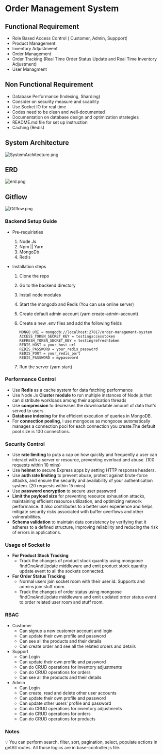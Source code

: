 # Order Management System

## Functional Requirement

- Role Based Access Control ( Customer, Admin, Suppport)
- Product Management
- Inventory Adjustmeent
- Order Management
- Order Tracking (Real Time Order Status Update and Real Time Inventory Adjustment)
- User Managment

## Non Functional Requirement

- Database Performance (Indexing, Sharding)
- Consider on security measure and scability
- Use Socket IO for real time
- Codes need to be clean and well-documented
- Documentation on database design and optimization strategies
- README.md file for set up instruction
- Caching (Redis)

## System Architecture

![SystemArchitecture.png](https://drive.google.com/uc?export=download&id=1eqAx1eZA8YAAx0GOCoZmfadigOPVAuIy)

## ERD

![erd.png](https://drive.google.com/uc?export=download&id=1AiUY9YeBCL0I5AEfch-CNBqoqKPX186Q)

## Gitflow

![Gitflow.png](https://drive.google.com/uc?export=download&id=12lSiOJs3Tj2wDlOa_73iaSXqKkT2c853)

### Backend Setup Guide

- Pre-requiristies
  1. Node Js
  2. Npm || Yarn
  3. MongoDb
  4. Redis
- Installation steps

  1. Clone the repo
  2. Go to the backend directory
  3. Install node modules
  4. Start the mongodb and Redis (You can use online server)
  5. Create default admin account (yarn create-admin-account)
  6. Create a new .env files and add the following fields

     ```
     MONGO_URI = mongodb://localhost:27017/order-management-system
     ACCESS_TOKEN_SECRET_KEY = testingaccesstoken
     REFRESH_TOKEN_SECRET_KEY = testingrefreshtoken
     REDIS_HOST = your_host_url
     REDIS_PASSWORD = your_redis_password
     REDIS_PORT = your_redis_port
     REDIS_PASSWORD = mypassword
     ```

  7. Run the server (yarn start)

### Performance Control

- Use **Redis** as a cache system for data fetching performance
- Use Node Js **Cluster module** to run multiple instances of Node.js that can distribute workloads among their application threads
- Use **compression** to decreases the downloadable amount of data that's served to users
- **Database indexing** for the efficient execution of queries in MongoDB.
- For **connection pooling**, I use mongoose as mongoose automatically manages a connection pool for each connection you create.The default pool size is 100 connections.

### Security Control

- Use **rate limiting** to puts a cap on how quickly and frequently a user can interact with a server or resource, preventing overload and abuse. (100 requests within 10 mins)
- Use **helmet** to secure Express apps by setting HTTP response headers.
- Use **auth rate limiting** to prevent abuse, protect against brute-force attacks, and ensure the security and availability of your authentication system. (20 requests within 15 mins)
- Use **password encryption** to secure user password
- **Limit the payload size** for preventing resource exhaustion attacks, maintaining efficient resource utilization, and optimizing network performance. It also contributes to a better user experience and helps mitigate security risks associated with buffer overflows and other vulnerabilities.
- **Schema validation** to maintain data consistency by verifying that it adheres to a defined structure, improving reliability and reducing the risk of errors in applications.

### Usage of Socket Io

- **For Product Stock Tracking**
  - Track the changes of product stock quantity using mongoose findOneAndUpdate middleware and emit product stock quantity update event to all the sockets connected.
- **For Order Status Tracking**
  - Normal users join socket room with their user id. Supports and admins join stuff room.
  - Track the changes of order status using mongoose findOneAndUpdate middleware and emit updated order status event to order related user room and stuff room.

### RBAC

- Customer
  - Can signup a new customer account and login
  - Can update their own profile and password
  - Can see all the products and their details
  - Can create order and see all the related orders and details
- Support
  - Can Login
  - Can update their own profile and password
  - Can do CRUD operations for inventory adjustments
  - Can do CRUD operations for orders
  - Can see all the products and their details
- Admin
  - Can Login
  - Can create, read and delete other user accounts
  - Can update their own profile and password
  - Can update other users’ profile and password
  - Can do CRUD operations for inventory adjustments
  - Can do CRUD operations for orders
  - Can do CRUD operations for products

### Notes

<aside>
💡 You can perform search, filter, sort, pagination, select, populate actions in getAll routes. All those logics are in base-controller.js file.
</aside>
